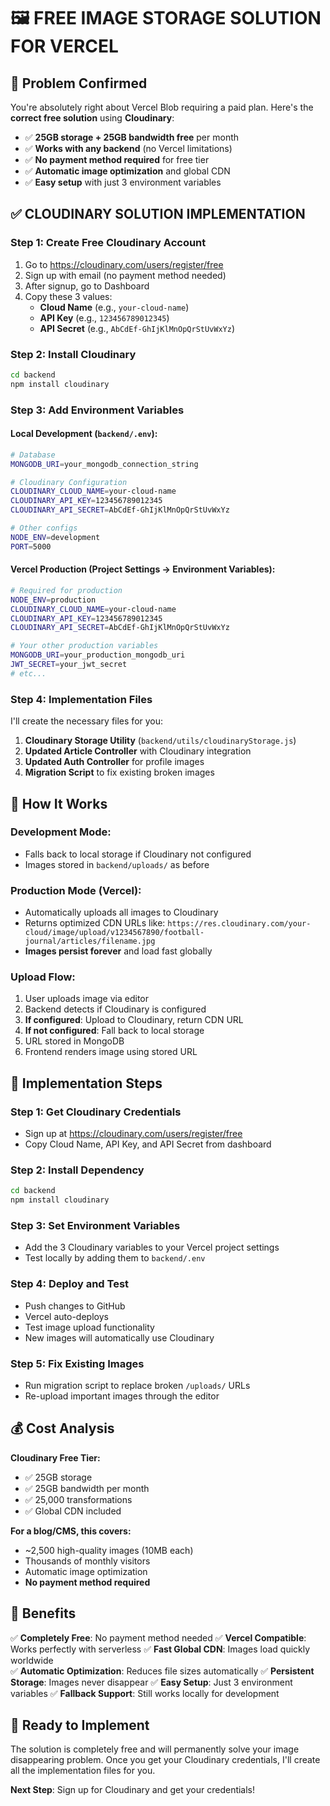 # 🖼️ **FREE IMAGE STORAGE SOLUTION FOR VERCEL**

## 🚨 **Problem Confirmed**

You're absolutely right about Vercel Blob requiring a paid plan. Here's the **correct free solution** using **Cloudinary**:

- ✅ **25GB storage + 25GB bandwidth free** per month
- ✅ **Works with any backend** (no Vercel limitations)  
- ✅ **No payment method required** for free tier
- ✅ **Automatic image optimization** and global CDN
- ✅ **Easy setup** with just 3 environment variables

## ✅ **CLOUDINARY SOLUTION IMPLEMENTATION**

### **Step 1: Create Free Cloudinary Account**

1. Go to https://cloudinary.com/users/register/free
2. Sign up with email (no payment method needed)
3. After signup, go to Dashboard
4. Copy these 3 values:
   - **Cloud Name** (e.g., `your-cloud-name`)
   - **API Key** (e.g., `123456789012345`)
   - **API Secret** (e.g., `AbCdEf-GhIjKlMnOpQrStUvWxYz`)

### **Step 2: Install Cloudinary**

```bash
cd backend
npm install cloudinary
```

### **Step 3: Add Environment Variables**

#### **Local Development** (`backend/.env`):
```bash
# Database
MONGODB_URI=your_mongodb_connection_string

# Cloudinary Configuration
CLOUDINARY_CLOUD_NAME=your-cloud-name
CLOUDINARY_API_KEY=123456789012345  
CLOUDINARY_API_SECRET=AbCdEf-GhIjKlMnOpQrStUvWxYz

# Other configs
NODE_ENV=development
PORT=5000
```

#### **Vercel Production** (Project Settings → Environment Variables):
```bash
# Required for production
NODE_ENV=production
CLOUDINARY_CLOUD_NAME=your-cloud-name
CLOUDINARY_API_KEY=123456789012345
CLOUDINARY_API_SECRET=AbCdEf-GhIjKlMnOpQrStUvWxYz

# Your other production variables
MONGODB_URI=your_production_mongodb_uri
JWT_SECRET=your_jwt_secret
# etc...
```

### **Step 4: Implementation Files**

I'll create the necessary files for you:

1. **Cloudinary Storage Utility** (`backend/utils/cloudinaryStorage.js`)
2. **Updated Article Controller** with Cloudinary integration
3. **Updated Auth Controller** for profile images
4. **Migration Script** to fix existing broken images

## 🔄 **How It Works**

### **Development Mode:**
- Falls back to local storage if Cloudinary not configured
- Images stored in `backend/uploads/` as before

### **Production Mode (Vercel):**
- Automatically uploads all images to Cloudinary
- Returns optimized CDN URLs like: `https://res.cloudinary.com/your-cloud/image/upload/v1234567890/football-journal/articles/filename.jpg`
- **Images persist forever** and load fast globally

### **Upload Flow:**
1. User uploads image via editor
2. Backend detects if Cloudinary is configured  
3. **If configured**: Upload to Cloudinary, return CDN URL
4. **If not configured**: Fall back to local storage
5. URL stored in MongoDB
6. Frontend renders image using stored URL

## 🎯 **Implementation Steps**

### **Step 1: Get Cloudinary Credentials**
- Sign up at https://cloudinary.com/users/register/free
- Copy Cloud Name, API Key, and API Secret from dashboard

### **Step 2: Install Dependency**
```bash
cd backend
npm install cloudinary
```

### **Step 3: Set Environment Variables**
- Add the 3 Cloudinary variables to your Vercel project settings
- Test locally by adding them to `backend/.env`

### **Step 4: Deploy and Test**
- Push changes to GitHub
- Vercel auto-deploys
- Test image upload functionality
- New images will automatically use Cloudinary

### **Step 5: Fix Existing Images**
- Run migration script to replace broken `/uploads/` URLs
- Re-upload important images through the editor

## 💰 **Cost Analysis**

**Cloudinary Free Tier:**
- ✅ 25GB storage
- ✅ 25GB bandwidth per month  
- ✅ 25,000 transformations
- ✅ Global CDN included

**For a blog/CMS, this covers:**
- ~2,500 high-quality images (10MB each)
- Thousands of monthly visitors
- Automatic image optimization
- **No payment method required**

## 🎉 **Benefits**

✅ **Completely Free**: No payment method needed
✅ **Vercel Compatible**: Works perfectly with serverless
✅ **Fast Global CDN**: Images load quickly worldwide  
✅ **Automatic Optimization**: Reduces file sizes automatically
✅ **Persistent Storage**: Images never disappear
✅ **Easy Setup**: Just 3 environment variables
✅ **Fallback Support**: Still works locally for development

## 🚀 **Ready to Implement**

The solution is completely free and will permanently solve your image disappearing problem. Once you get your Cloudinary credentials, I'll create all the implementation files for you.

**Next Step**: Sign up for Cloudinary and get your credentials! 